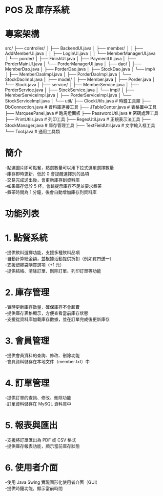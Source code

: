 # POS 及 庫存系統
# 專案架構
src/
├── controller/
│   ├── BackendUI.java
│   ├── member/
│   │   ├── AddMemberUI.java
│   │   ├── LoginUI.java
│   │   └── MemberManagerUI.java
│   └── porder/
│       ├── FinishUI.java
│       ├── PaymentUI.java
│       ├── PorderMainUI.java
│       └── PorderManagerUI.java
│
├── dao/
│   ├── MemberDao.java
│   ├── PorderDao.java
│   ├── StockDao.java
│   └── impl/
│       ├── MemberDaoImpl.java
│       ├── PorderDaoImpl.java
│       └── StockDaoImpl.java
│
├── model/
│   ├── Member.java
│   ├── Porder.java
│   └── Stock.java
│
├── service/
│   ├── MemberService.java
│   ├── PorderService.java
│   ├── StockService.java
│   └── impl/
│       ├── MemberServiceImpl.java
│       ├── PorderServiceImpl.java
│       └── StockServiceImpl.java
│
└── util/
    ├── ClockUtils.java        # 時鐘工具類
    ├── DbConnection.java      # 資料庫連接工具
    ├── JTableCenter.java      # 表格置中工具
    ├── MarqueePanel.java      # 跑馬燈面板
    ├── PasswordUtil.java      # 密碼處理工具
    ├── PrintUtils.java        # 列印工具
    ├── RegexUtil.java         # 正規表示法工具
    ├── StockManager.java      # 庫存管理工具
    ├── TextFieldUtil.java     # 文字輸入框工具
    └── Tool.java              # 通用工具類
# 簡介
-點選圖片即可點餐，點選數量可以用下拉式選單選擇數量  
-庫存即時更新，低於 0 會提醒選擇別的品項    
-交易完成送出後，會更新庫存到資料庫    
-如果庫存低於 5 杯，會跳提示庫存不足並要求煮茶  
-煮茶時間為 1 分鐘，後會自動增加庫存到資料庫  
# 功能列表
# 1. 點餐系統
-提供飲料選擇功能，支援多種飲料品項  
-自動計算總金額，並根據活動提供折扣（例如買四送一）  
-支援塑膠袋購買選項（+1 元）  
-提供結帳、清除訂單、刪除訂單、列印訂單等功能  
# 2. 庫存管理
-實時更新庫存數量，確保庫存不會超賣  
-提供庫存表格顯示，方便查看當前庫存狀態  
-支援從資料庫加載庫存數據，並在訂單完成後更新庫存  
# 3. 會員管理
-提供會員資料的查詢、修改、刪除功能  
-會員資料儲存在本地文件（member.txt）中  
# 4. 訂單管理
-提供訂單的查詢、修改、刪除功能  
-訂單資料儲存在 MySQL 資料庫中  
# 5. 報表與匯出
-支援將訂單匯出為 PDF 或 CSV 格式  
-提供庫存報表功能，顯示當前庫存狀態  
# 6. 使用者介面
-使用 Java Swing 實現圖形化使用者介面（GUI）  
-提供時鐘功能，顯示當前時間  
